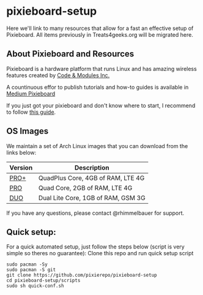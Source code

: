 # pixieboard-setup

Here we'll link to many resources that allow for a fast an effective setup of Pixieboard. All items previously in Treats4geeks.org will be migrated here.

## About Pixieboard and Resources

Pixieboard is a hardware platform that runs Linux and has amazing wireless features created by [Code & Modules Inc.](https://codeandmodules.com)

A countinuous effor to publish tutorials and how-to guides is available in [Medium Pixieboard](https://medium.com/pixieboard)

If you just got your pixieboard and don't know where to start, I recommend to follow [this guide](https://medium.com/pixieboard/getting-started-with-pixieboard-7e977ee6d276).

## OS Images

We maintain a set of Arch Linux images that you can download from the links below:

|Version | Description                      |
|--------|----------------------------------|
|[PRO+](http://code-ing.com/pixierepo/release/images/PixieQP4GCoreImage.zip)|QuadPlus Core, 4GB of RAM, LTE 4G |
|[PRO](http://code-ing.com/pixierepo/release/images/PixieQCoreImage.zip) | Quad Core, 2GB of RAM, LTE 4G |
|[DUO](http://code-ing.com/pixierepo/release/images/PixieDLCoreImage.zip) | Dual Lite Core, 1GB of RAM, GSM 3G |

If you have any questions, please contact @rhimmelbauer for support.


## Quick setup:

For a quick automated setup, just follow the steps below (script is very simple so theres no guarantee): 
Clone this repo and run quick setup script
```
sudo pacman -Sy
sudo pacman -S git
git clone https://github.com/pixierepo/pixieboard-setup
cd pixieboard-setup/scripts
sudo sh quick-conf.sh
```

